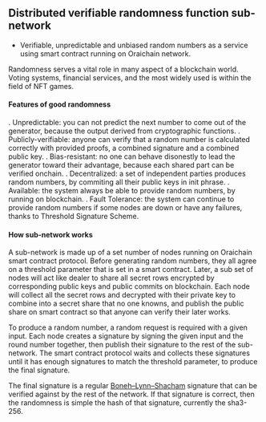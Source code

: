 ## Distributed verifiable randomness function sub-network

- Verifiable, unpredictable and unbiased random numbers as a service using smart contract running on Oraichain network.

Randomness serves a vital role in many aspect of a blockchain world. Voting systems, financial services, and the most widely used is within the field of NFT games.

#### Features of good randomness

. Unpredictable: you can not predict the next number to come out of the generator, because the output derived from cryptographic functions.
. Publicly-verifiable: anyone can verify that a random number is calculated correctly with provided proofs, a combined signature and a combined public key.
. Bias-resistant: no one can behave disonestly to lead the generator toward their advantage, because each shared part can be verified onchain.
. Decentralized: a set of independent parties produces random numbers, by commiting all their public keys in init phrase.
. Available: the system always be able to provide random numbers, by running on blockchain.
. Fault Tolerance: the system can continue to provide random numbers if some nodes are down or have any failures, thanks to Threshold Signature Scheme.

#### How sub-network works

A sub-network is made up of a set number of nodes running on Oraichain smart contract protocol. Before generating random numbers, they all agree on a threshold parameter that is set in a smart contract. Later, a sub set of nodes will act like dealer to share all secret rows encrypted by corresponding public keys and public commits on blockchain. Each node will collect all the secret rows and decrypted with their private key to combine into a secret share that no one knowns, and publish the public share on smart contract so that anyone can verify their later works.

To produce a random number, a random request is required with a given input. Each node creates a signature by signing the given input and the round number together, then publish their signature to the rest of the sub-network. The smart contract protocol waits and collects these signatures until it has enough signatures to match the threshold parameter, to produce the final signature.

The final signature is a regular [Boneh–Lynn–Shacham](https://en.wikipedia.org/wiki/BLS_digital_signature) signature that can be verified against by the rest of the network. If that signature is correct, then the randomness is simple the hash of that signature, currently the sha3-256.

